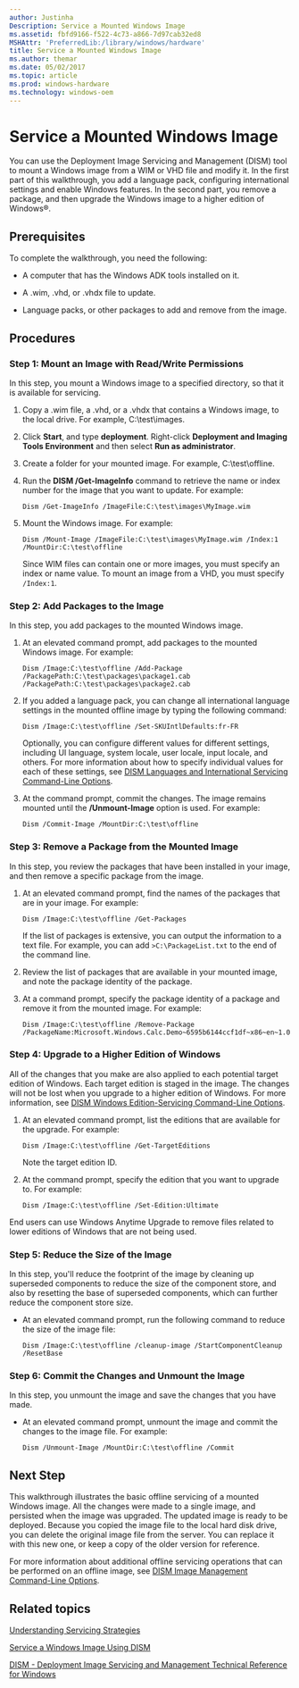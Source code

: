 ```yaml
---
author: Justinha
Description: Service a Mounted Windows Image
ms.assetid: fbfd9166-f522-4c73-a866-7d97cab32ed8
MSHAttr: 'PreferredLib:/library/windows/hardware'
title: Service a Mounted Windows Image
ms.author: themar
ms.date: 05/02/2017
ms.topic: article
ms.prod: windows-hardware
ms.technology: windows-oem
---
```


# Service a Mounted Windows Image


You can use the Deployment Image Servicing and Management (DISM) tool to mount a Windows image from a WIM or VHD file and modify it. In the first part of this walkthrough, you add a language pack, configuring international settings and enable Windows features. In the second part, you remove a package, and then upgrade the Windows image to a higher edition of Windows®.

## <span id="Prerequisites"></span><span id="prerequisites"></span><span id="PREREQUISITES"></span>Prerequisites


To complete the walkthrough, you need the following:

-   A computer that has the Windows ADK tools installed on it.

-   A .wim, .vhd, or .vhdx file to update.

-   Language packs, or other packages to add and remove from the image.

## <span id="Procedures"></span><span id="procedures"></span><span id="PROCEDURES"></span>Procedures


### <span id="Step_1__Mount_an_Image_with_Read_Write_Permissions"></span><span id="step_1__mount_an_image_with_read_write_permissions"></span><span id="STEP_1__MOUNT_AN_IMAGE_WITH_READ_WRITE_PERMISSIONS"></span>Step 1: Mount an Image with Read/Write Permissions

In this step, you mount a Windows image to a specified directory, so that it is available for servicing.

1.  Copy a .wim file, a .vhd, or a .vhdx that contains a Windows image, to the local drive. For example, C:\\test\\images.

2.  Click **Start**, and type **deployment**. Right-click **Deployment and Imaging Tools Environment** and then select **Run as administrator**.

3.  Create a folder for your mounted image. For example, C:\\test\\offline.

4.  Run the **DISM /Get-ImageInfo** command to retrieve the name or index number for the image that you want to update. For example:

    ``` syntax
    Dism /Get-ImageInfo /ImageFile:C:\test\images\MyImage.wim
    ```

5.  Mount the Windows image. For example:

    ``` syntax
    Dism /Mount-Image /ImageFile:C:\test\images\MyImage.wim /Index:1 /MountDir:C:\test\offline
    ```

    Since WIM files can contain one or more images, you must specify an index or name value. To mount an image from a VHD, you must specify `/Index:1`.

### <span id="Step_2__Add_Packages_to_the_Image"></span><span id="step_2__add_packages_to_the_image"></span><span id="STEP_2__ADD_PACKAGES_TO_THE_IMAGE"></span>Step 2: Add Packages to the Image

In this step, you add packages to the mounted Windows image.

1.  At an elevated command prompt, add packages to the mounted Windows image. For example:

    ``` syntax
    Dism /Image:C:\test\offline /Add-Package /PackagePath:C:\test\packages\package1.cab /PackagePath:C:\test\packages\package2.cab
    ```

2.  If you added a language pack, you can change all international language settings in the mounted offline image by typing the following command:

    ``` syntax
    Dism /Image:C:\test\offline /Set-SKUIntlDefaults:fr-FR
    ```

    Optionally, you can configure different values for different settings, including UI language, system locale, user locale, input locale, and others. For more information about how to specify individual values for each of these settings, see [DISM Languages and International Servicing Command-Line Options](dism-languages-and-international-servicing-command-line-options.md).

3.  At the command prompt, commit the changes. The image remains mounted until the **/Unmount-Image** option is used. For example:

    ``` syntax
    Dism /Commit-Image /MountDir:C:\test\offline
    ```

### <span id="Step_3__Remove_a_Package_from_the_Mounted_Image"></span><span id="step_3__remove_a_package_from_the_mounted_image"></span><span id="STEP_3__REMOVE_A_PACKAGE_FROM_THE_MOUNTED_IMAGE"></span>Step 3: Remove a Package from the Mounted Image

In this step, you review the packages that have been installed in your image, and then remove a specific package from the image.

1.  At an elevated command prompt, find the names of the packages that are in your image. For example:

    ``` syntax
    Dism /Image:C:\test\offline /Get-Packages
    ```

    If the list of packages is extensive, you can output the information to a text file. For example, you can add `>C:\PackageList.txt` to the end of the command line.

2.  Review the list of packages that are available in your mounted image, and note the package identity of the package.

3.  At a command prompt, specify the package identity of a package and remove it from the mounted image. For example:

    ``` syntax
    Dism /Image:C:\test\offline /Remove-Package /PackageName:Microsoft.Windows.Calc.Demo~6595b6144ccf1df~x86~en~1.0.0.0
    ```

### <span id="Step_4__Upgrade_to_a_Higher_Edition_of_Windows"></span><span id="step_4__upgrade_to_a_higher_edition_of_windows"></span><span id="STEP_4__UPGRADE_TO_A_HIGHER_EDITION_OF_WINDOWS"></span>Step 4: Upgrade to a Higher Edition of Windows

All of the changes that you make are also applied to each potential target edition of Windows. Each target edition is staged in the image. The changes will not be lost when you upgrade to a higher edition of Windows. For more information, see [DISM Windows Edition-Servicing Command-Line Options](dism-windows-edition-servicing-command-line-options.md).

1.  At an elevated command prompt, list the editions that are available for the upgrade. For example:

    ``` syntax
    Dism /Image:C:\test\offline /Get-TargetEditions
    ```

    Note the target edition ID.

2.  At the command prompt, specify the edition that you want to upgrade to. For example:

    ``` syntax
    Dism /Image:C:\test\offline /Set-Edition:Ultimate
    ```

End users can use Windows Anytime Upgrade to remove files related to lower editions of Windows that are not being used.

### <span id="Step_5__Reduce_the_Size_of_the_Image"></span><span id="step_5__reduce_the_size_of_the_image"></span><span id="STEP_5__REDUCE_THE_SIZE_OF_THE_IMAGE"></span>Step 5: Reduce the Size of the Image

In this step, you'll reduce the footprint of the image by cleaning up superseded components to reduce the size of the component store, and also by resetting the base of superseded components, which can further reduce the component store size.

-   At an elevated command prompt, run the following command to reduce the size of the image file:

    ``` syntax
    Dism /Image:C:\test\offline /cleanup-image /StartComponentCleanup /ResetBase 
    ```

### <span id="Step_6__Commit_the_Changes_and_Unmount_the_Image"></span><span id="step_6__commit_the_changes_and_unmount_the_image"></span><span id="STEP_6__COMMIT_THE_CHANGES_AND_UNMOUNT_THE_IMAGE"></span>Step 6: Commit the Changes and Unmount the Image

In this step, you unmount the image and save the changes that you have made.

-   At an elevated command prompt, unmount the image and commit the changes to the image file. For example:

    ``` syntax
    Dism /Unmount-Image /MountDir:C:\test\offline /Commit
    ```

## <span id="Next_Step"></span><span id="next_step"></span><span id="NEXT_STEP"></span>Next Step


This walkthrough illustrates the basic offline servicing of a mounted Windows image. All the changes were made to a single image, and persisted when the image was upgraded. The updated image is ready to be deployed. Because you copied the image file to the local hard disk drive, you can delete the original image file from the server. You can replace it with this new one, or keep a copy of the older version for reference.

For more information about additional offline servicing operations that can be performed on an offline image, see [DISM Image Management Command-Line Options](dism-image-management-command-line-options-s14.md).

## <span id="related_topics"></span>Related topics


[Understanding Servicing Strategies](understanding-servicing-strategies.md)

[Service a Windows Image Using DISM](service-a-windows-image-using-dism.md)

[DISM - Deployment Image Servicing and Management Technical Reference for Windows](dism---deployment-image-servicing-and-management-technical-reference-for-windows.md)

 

 






